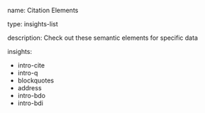 name: Citation Elements

type: insights-list

description: Check out these semantic elements for specific data

insights:

- intro-cite
- intro-q
- blockquotes
- address
- intro-bdo
- intro-bdi
